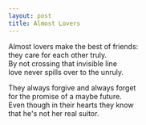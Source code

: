 ```yaml
---
layout: post
title: Almost Lovers
---
```


Almost lovers make the best of friends:  
they care for each other truly.  
By not crossing that invisible line  
love never spills over to the unruly.

They always forgive and always forget  
for the promise of a maybe future.  
Even though in their hearts they know  
that he's not her real suitor.
